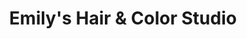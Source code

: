 ---
title: "Emily's Hair & Color Studio"
url: /dayton/emilys-hair-and-color-studio/
shop: hairdresser
---